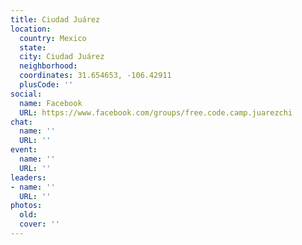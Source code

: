 ```yaml
---
title: Ciudad Juárez
location:
  country: Mexico
  state: 
  city: Ciudad Juárez
  neighborhood: 
  coordinates: 31.654653, -106.42911
  plusCode: ''
social:
  name: Facebook
  URL: https://www.facebook.com/groups/free.code.camp.juarezchi
chat:
  name: ''
  URL: ''
event:
  name: ''
  URL: ''
leaders:
- name: ''
  URL: ''
photos:
  old: 
  cover: ''
---
```

